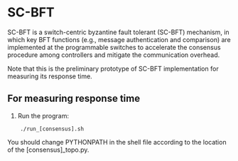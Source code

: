 # SC-BFT
SC-BFT is a switch-centric byzantine fault tolerant (SC-BFT) mechanism, in which key BFT functions (e.g., message authentication and comparison) are implemented at the programmable switches to accelerate the consensus procedure among controllers and mitigate the communication overhead.

Note that this is the preliminary prototype of SC-BFT implementation for measuring its response time.

## For measuring response time
1. Run the program: 
```
    ./run_[consensus].sh
```
You should change PYTHONPATH in the shell file according to the location of the [consensus]\_topo.py.
